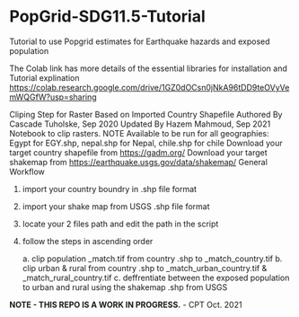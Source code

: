 # PopGrid-SDG11.5-Tutorial
Tutorial to use Popgrid estimates for Earthquake hazards and exposed population

The Colab link has more details of the essential libraries for installation and Tutorial explination
https://colab.research.google.com/drive/1GZ0dOCsn0jNkA96tDD9teOVyVemWQGfW?usp=sharing

Cliping Step for Raster Based on Imported Country Shapefile
Authored By Cascade Tuholske, Sep 2020
Updated By Hazem Mahmoud, Sep 2021
Notebook to clip rasters.
NOTE Available to be run for all geographies: Egypt for EGY.shp, nepal.shp for Nepal, chile.shp for chile
Download your target country shapefile from https://gadm.org/
Download your target shakemap from https://earthquake.usgs.gov/data/shakemap/
General Workflow
1. import your country boundry in .shp file format
2. import your shake map from USGS .shp file format
3. locate your 2 files path and edit the path in the script
4. follow the steps in ascending order
     
     a. clip population _match.tif from country .shp to _match_country.tif
     b. clip urban & rural from country .shp to _match_urban_country.tif & _match_rural_country.tif
     c. deffrentiate between the exposed population to urban and rural using the shakemap .shp from USGS

**NOTE - THIS REPO IS A WORK IN PROGRESS.** - CPT Oct. 2021 
